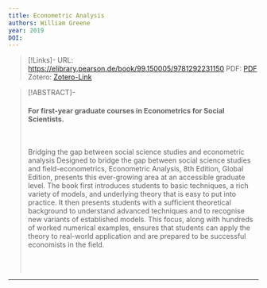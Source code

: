 ```yaml
---
title: Econometric Analysis
authors: William Greene
year: 2019
DOI: 
---
```


>[!Links]-
>URL: https://elibrary.pearson.de/book/99.150005/9781292231150
>PDF: [PDF](../PDFs/greene2019.pdf)
>Zotero: [Zotero-Link](zotero://select/items/@greene2019)

>[!ABSTRACT]-
><br><h4>For first-year graduate courses in Econometrics for Social Scientists.</h4> <br><p>Bridging the gap between social science studies and econometric analysis Designed to bridge the gap between social science studies and field-econometrics, Econometric Analysis, 8th Edition, Global Edition, presents this ever-growing area at an accessible graduate level. The book first introduces students to basic techniques, a rich variety of models, and underlying theory that is easy to put into practice. It then presents students with a sufficient theoretical background to understand advanced techniques and to recognise new variants of established models. This focus, along with hundreds of worked numerical examples, ensures that students can apply the theory to real-world application and are prepared to be successful economists in the field.</p> <br><br>

---

